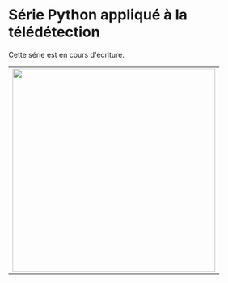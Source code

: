 # Série Python appliqué à la télédétection

Cette série est en cours d'écriture.


<table border="0", style="border:none;">
  <tr>
    <td style="text-align:center">
      <a href="https://serie-python-tele.github.io/TraitementImagesPythonVol1">
        <img src="https://github.com/serie-python-tele/TraitementImagesPythonVol1/blob/main/images/couverture-full.jpg" style="width:401px;">
      </a>
    </td>
  </tr>
</table>
